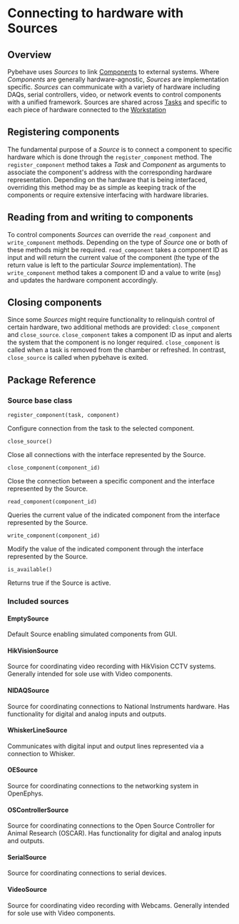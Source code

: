# Connecting to hardware with Sources

## Overview

Pybehave uses *Sources* to link [Components](components.md) to external systems. Where *Components* are generally hardware-agnostic, 
*Sources* are implementation specific. *Sources* can communicate with a variety of hardware including DAQs, serial controllers,
video, or network events to control components with a unified framework. Sources are shared across [Tasks](tasks.md) and 
specific to each piece of hardware connected to the [Workstation](workstation.md)

## Registering components

The fundamental purpose of a *Source* is to connect a component to specific hardware which is done through the `register_component`
method. The `register_component` method takes a *Task* and *Component* as arguments to associate the component's address
with the corresponding hardware representation. Depending on the hardware that is being interfaced, overriding this method
may be as simple as keeping track of the components or require extensive interfacing with hardware libraries. 

## Reading from and writing to components

To control components *Sources* can override the `read_component` and `write_component` methods. Depending on the type of *Source*
one or both of these methods might be required. `read_component` takes a component ID as input and will return the current
value of the component (the type of the return value is left to the particular *Source* implementation). The `write_component` 
method takes a component ID and a value to write (`msg`) and updates the hardware component accordingly. 

## Closing components

Since some *Sources* might require functionality to relinquish control of certain hardware, two additional methods are provided:
`close_component` and `close_source`. `close_component` takes a component ID as input and alerts the system that the component
is no longer required. `close_component` is called when a task is removed from the chamber or refreshed. In contrast, `close_source`
is called when pybehave is exited.

## Package Reference

### Source base class

    register_component(task, component)

Configure connection from the task to the selected component.

    close_source()

Close all connections with the interface represented by the Source.

    close_component(component_id)

Close the connection between a specific component and the interface represented by the Source.

    read_component(component_id)

Queries the current value of the indicated component from the interface represented by the Source.

    write_component(component_id)

Modify the value of the indicated component through the interface represented by the Source.

    is_available()

Returns true if the Source is active.

### Included sources

#### EmptySource

Default Source enabling simulated components from GUI.

#### HikVisionSource

Source for coordinating video recording with HikVision CCTV systems. Generally intended for sole use with Video components.

#### NIDAQSource

Source for coordinating connections to National Instruments hardware. Has functionality for digital and analog inputs and outputs.

#### WhiskerLineSource

Communicates with digital input and output lines represented via a connection to Whisker.

#### OESource

Source for coordinating connections to the networking system in OpenEphys.

#### OSControllerSource

Source for coordinating connections to the Open Source Controller for Animal Research (OSCAR). Has functionality for digital and analog inputs and outputs.

#### SerialSource

Source for coordinating connections to serial devices.

#### VideoSource

Source for coordinating video recording with Webcams. Generally intended for sole use with Video components.